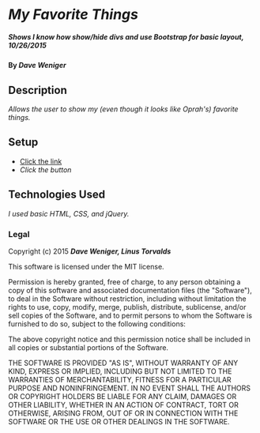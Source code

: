 # _My Favorite Things_

##### _Shows I know how show/hide divs and use Bootstrap for basic layout, 10/26/2015_

#### By _**Dave Weniger**_

## Description

_Allows the user to show my (even though it looks like Oprah's) favorite things._

## Setup

* [Click the link](http://daversion.github.io/my-favorite-things/)
* _Click the button_


## Technologies Used

_I used basic HTML, CSS, and jQuery._

### Legal

Copyright (c) 2015 **_Dave Weniger, Linus Torvalds_**

This software is licensed under the MIT license.

Permission is hereby granted, free of charge, to any person obtaining a copy
of this software and associated documentation files (the "Software"), to deal
in the Software without restriction, including without limitation the rights
to use, copy, modify, merge, publish, distribute, sublicense, and/or sell
copies of the Software, and to permit persons to whom the Software is
furnished to do so, subject to the following conditions:

The above copyright notice and this permission notice shall be included in
all copies or substantial portions of the Software.

THE SOFTWARE IS PROVIDED "AS IS", WITHOUT WARRANTY OF ANY KIND, EXPRESS OR
IMPLIED, INCLUDING BUT NOT LIMITED TO THE WARRANTIES OF MERCHANTABILITY,
FITNESS FOR A PARTICULAR PURPOSE AND NONINFRINGEMENT. IN NO EVENT SHALL THE
AUTHORS OR COPYRIGHT HOLDERS BE LIABLE FOR ANY CLAIM, DAMAGES OR OTHER
LIABILITY, WHETHER IN AN ACTION OF CONTRACT, TORT OR OTHERWISE, ARISING FROM,
OUT OF OR IN CONNECTION WITH THE SOFTWARE OR THE USE OR OTHER DEALINGS IN
THE SOFTWARE.
